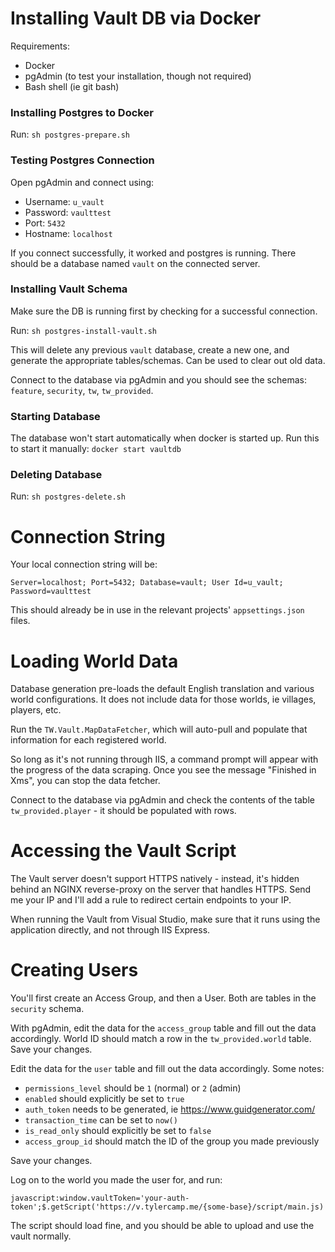 # Installing Vault DB via Docker

Requirements:
- Docker
- pgAdmin (to test your installation, though not required)
- Bash shell (ie git bash)

### Installing Postgres to Docker

Run: `sh postgres-prepare.sh`

### Testing Postgres Connection

Open pgAdmin and connect using:
- Username: `u_vault`
- Password: `vaulttest`
- Port: `5432`
- Hostname: `localhost`

If you connect successfully, it worked and postgres is running. There should be a database named `vault` on the connected server.

### Installing Vault Schema

Make sure the DB is running first by checking for a successful connection.

Run: `sh postgres-install-vault.sh`

This will delete any previous `vault` database, create a new one, and generate the appropriate tables/schemas. Can be used to clear out old data.

Connect to the database via pgAdmin and you should see the schemas: `feature`, `security`, `tw`, `tw_provided`.

### Starting Database

The database won't start automatically when docker is started up. Run this to start it manually: `docker start vaultdb`

### Deleting Database

Run: `sh postgres-delete.sh`

# Connection String

Your local connection string will be:

```
Server=localhost; Port=5432; Database=vault; User Id=u_vault; Password=vaulttest
```

This should already be in use in the relevant projects' `appsettings.json` files.

# Loading World Data

Database generation pre-loads the default English translation and various world configurations. It does not include data for those worlds, ie villages, players, etc.

Run the `TW.Vault.MapDataFetcher`, which will auto-pull and populate that information for each registered world.

So long as it's not running through IIS, a command prompt will appear with the progress of the data scraping. Once you see the message "Finished in Xms", you can stop the data fetcher.

Connect to the database via pgAdmin and check the contents of the table `tw_provided.player` - it should be populated with rows.

# Accessing the Vault Script

The Vault server doesn't support HTTPS natively - instead, it's hidden behind an NGINX reverse-proxy on the server that handles HTTPS. Send me your IP and I'll add a rule
to redirect certain endpoints to your IP.

When running the Vault from Visual Studio, make sure that it runs using the application directly, and not through IIS Express.

# Creating Users

You'll first create an Access Group, and then a User. Both are tables in the `security` schema.

With pgAdmin, edit the data for the `access_group` table and fill out the data accordingly. World ID should match a row in the `tw_provided.world` table. Save your changes.

Edit the data for the `user` table and fill out the data accordingly. Some notes:
- `permissions_level` should be `1` (normal) or `2` (admin)
- `enabled` should explicitly be set to `true`
- `auth_token` needs to be generated, ie https://www.guidgenerator.com/
- `transaction_time` can be set to `now()`
- `is_read_only` should explicitly be set to `false`
- `access_group_id` should match the ID of the group you made previously

Save your changes.

Log on to the world you made the user for, and run:

`javascript:window.vaultToken='your-auth-token';$.getScript('https://v.tylercamp.me/{some-base}/script/main.js)`

The script should load fine, and you should be able to upload and use the vault normally.